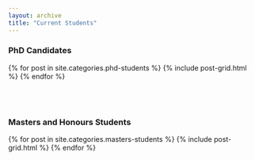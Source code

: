 ```yaml
---
layout: archive
title: "Current Students"
---
```

### PhD Candidates

<div class="tiles">
{% for post in site.categories.phd-students %}
	{% include post-grid.html %}
{% endfor %}
</div><!-- /.tiles -->
<br><br><br>

### Masters and Honours Students

<div class="tiles">
{% for post in site.categories.masters-students %}
	{% include post-grid.html %}
{% endfor %}
</div><!-- /.tiles -->
